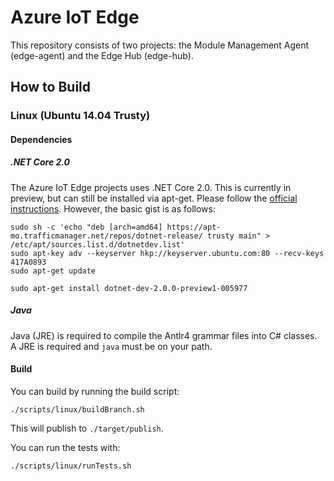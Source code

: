 # Azure IoT Edge

This repository consists of two projects: the Module Management Agent (edge-agent) and the Edge Hub (edge-hub).

## How to Build

### Linux (Ubuntu 14.04 Trusty)

#### Dependencies

##### .NET Core 2.0
The Azure IoT Edge projects uses .NET Core 2.0. This is currently in preview, but can still be installed via apt-get.
Please follow the [official instructions](https://www.microsoft.com/net/core/preview#linuxubuntu). However, the basic gist is as
follows:

```
sudo sh -c 'echo "deb [arch=amd64] https://apt-mo.trafficmanager.net/repos/dotnet-release/ trusty main" > /etc/apt/sources.list.d/dotnetdev.list'
sudo apt-key adv --keyserver hkp://keyserver.ubuntu.com:80 --recv-keys 417A0893
sudo apt-get update

sudo apt-get install dotnet-dev-2.0.0-preview1-005977
```

##### Java
Java (JRE) is required to compile the Antlr4 grammar files into C# classes. A JRE is required and `java` must be
on your path.

#### Build
You can build by running the build script:

```
./scripts/linux/buildBranch.sh
```

This will publish to `./target/publish`.

You can run the tests with:

```
./scripts/linux/runTests.sh
```
